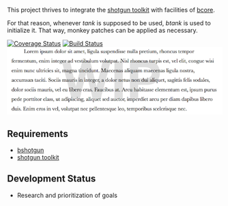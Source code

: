 This project thrives to integrate the [shotgun toolkit](https://toolkit.shotgunsoftware.com/home) with facilities of [bcore](https://github.com/Byron/bcore).

For that reason, whenever *tank* is supposed to be used, *btank* is used to initialize it. That way, monkey patches can be applied as necessary.

[![Coverage Status](https://coveralls.io/repos/Byron/btank/badge.png)](https://coveralls.io/r/Byron/btank)
[![Build Status](https://travis-ci.org/Byron/btank.svg?branch=master)](https://travis-ci.org/Byron/btank)
![under construction](https://raw.githubusercontent.com/Byron/bcore/master/src/images/wip.png)

## Requirements

* [bshotgun](https://github.com/Byron/bshotgun)
* [shotgun toolkit](https://github.com/shotgunsoftware/tk-core)

## Development Status

* Research and prioritization of goals


